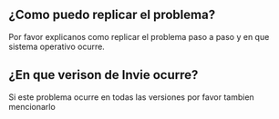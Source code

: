 ## ¿Como puedo replicar el problema?
Por favor explicanos como replicar el problema paso a paso y en que sistema operativo ocurre.
## ¿En que verison de Invie ocurre?
Si este problema ocurre en todas las versiones por favor tambien mencionarlo

